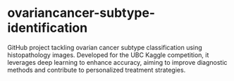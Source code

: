 # ovariancancer-subtype-identification
GitHub project tackling ovarian cancer subtype classification using histopathology images. Developed for the UBC Kaggle competition, it leverages deep learning to enhance accuracy, aiming to improve diagnostic methods and contribute to personalized treatment strategies.
